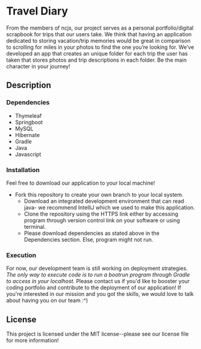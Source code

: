 # Travel Diary
From the members of ncjs, our project serves as a personal portfolio/digital scrapbook for trips that our users take.  We think that having an application dedicated to storing vacation/trip memories would be great in comparison to scrolling for miles in your photos to find the one you’re looking for. We’ve developed an app that creates an unique folder for each trip the user has taken that stores photos and trip descriptions in each folder. Be the main character in your journey!  

## Description

### Dependencies
* Thymeleaf
* Springboot
* MySQL
* Hibernate
* Gradle
* Java
* Javascript

### Installation
Feel free to download our application to your local machine!
* Fork this repository to create your own branch to your local system.
  - Download an integrated development environment that can read java- we recommend IntelliJ which we used to make this application.
  - Clone the repository using the HTTPS link either by accessing program through version control link on your software or using terminal.
  - Please download dependencies as stated above in the Dependencies section. Else, program might not run. 

### Execution
For now, our development team is still working on deployment strategies. _The only way to execute code is to run a bootrun program through Gradle to access in your localhost._ Please contact us if you'd like to booster your coding portfolio and contribute to the deployment of our application! If you're interested in our mission and you got the skills, we would love to talk about having you on our team :^)

## License
This project is licensed under the MIT license--please see our license file for more information!
